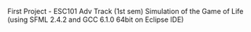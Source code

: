 First Project - ESC101 Adv Track (1st sem)
  Simulation of the Game of Life
    (using SFML 2.4.2 and GCC 6.1.0 64bit on Eclipse IDE)

